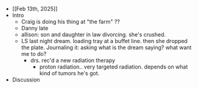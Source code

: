 - [[Feb 13th, 2025]]
- Intro
	- Craig is doing his thing at "the farm" ??
	- Danny late
	- allison: son and daughter in law divorcing. she's crushed.
	- LS last night dream. loading tray at a buffet line. then she dropped the plate. Journaling it: asking what is the dream saying? what want me to do?
		- drs. rec'd a new radiation therapy
			- proton radiation.. very targeted radiation. depends on what kind of  tumors he's got.
- Discussion